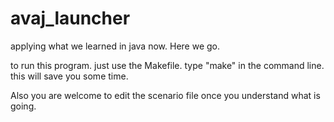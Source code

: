 # avaj_launcher
applying what we learned in java now. Here we go.

to run this program. just use the Makefile. type "make" in the command line.
this will save you some time.

Also you are welcome to edit the scenario file once you understand what is going.
